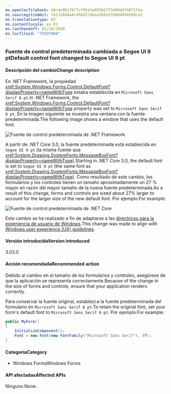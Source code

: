 ```yaml
---
ms.openlocfilehash: b0c4e9617677cf95e3a059b57f3d50ddfb072f4a
ms.sourcegitcommit: 7e2128d4a4c45b4274bea3b8e5760d4694569ca1
ms.translationtype: HT
ms.contentlocale: es-ES
ms.lasthandoff: 01/14/2020
ms.locfileid: "75937004"
---
```

### <a name="default-control-font-changed-to-segoe-ui-9-pt"></a><span data-ttu-id="01821-101">Fuente de control predeterminada cambiada a Segoe UI 9 pt</span><span class="sxs-lookup"><span data-stu-id="01821-101">Default control font changed to Segoe UI 9 pt</span></span>

#### <a name="change-description"></a><span data-ttu-id="01821-102">Descripción del cambio</span><span class="sxs-lookup"><span data-stu-id="01821-102">Change description</span></span>

<span data-ttu-id="01821-103">En .NET Framework, la propiedad <xref:System.Windows.Forms.Control.DefaultFont?displayProperty=nameWithType> estaba establecida en `Microsoft Sans Serif 8 pt`.</span><span class="sxs-lookup"><span data-stu-id="01821-103">In .NET Framework, the <xref:System.Windows.Forms.Control.DefaultFont?displayProperty=nameWithType> property was set to `Microsoft Sans Serif 8 pt`.</span></span> <span data-ttu-id="01821-104">En la imagen siguiente se muestra una ventana con la fuente predeterminada.</span><span class="sxs-lookup"><span data-stu-id="01821-104">The following image shows a window that uses the default font.</span></span>

![Fuente de control predeterminada de .NET Framework](~/docs/images/core-changes/windowsforms/control-defaultfont-changed/defaultfont-framework.png)

<span data-ttu-id="01821-106">A partir de .NET Core 3.0, la fuente predeterminada está establecida en `Segoe UI 9 pt` (la misma fuente que <xref:System.Drawing.SystemFonts.MessageBoxFont?displayProperty=nameWithType>).</span><span class="sxs-lookup"><span data-stu-id="01821-106">Starting in .NET Core 3.0, the default font is set to `Segoe UI 9 pt` (the same font as <xref:System.Drawing.SystemFonts.MessageBoxFont?displayProperty=nameWithType>).</span></span> <span data-ttu-id="01821-107">Como resultado de este cambio, los formularios y los controles tienen un tamaño aproximadamente un 27 % mayor en razón del mayor tamaño de la nueva fuente predeterminada.</span><span class="sxs-lookup"><span data-stu-id="01821-107">As a result of this change, forms and controls are sized about 27% larger to account for the larger size of the new default font.</span></span> <span data-ttu-id="01821-108">Por ejemplo:</span><span class="sxs-lookup"><span data-stu-id="01821-108">For example:</span></span>

![Fuente de control predeterminada de .NET Core](~/docs/images/core-changes/windowsforms/control-defaultfont-changed/defaultfont-core.png)

<span data-ttu-id="01821-110">Este cambio se ha realizado a fin de adaptarse a las [directrices para la experiencia de usuario de Windows](/windows/win32/uxguide/vis-fonts#fonts-and-colors).</span><span class="sxs-lookup"><span data-stu-id="01821-110">This change was made to align with [Windows user experience (UX) guidelines](/windows/win32/uxguide/vis-fonts#fonts-and-colors).</span></span>

#### <a name="version-introduced"></a><span data-ttu-id="01821-111">Versión introducida</span><span class="sxs-lookup"><span data-stu-id="01821-111">Version introduced</span></span>

<span data-ttu-id="01821-112">3.0</span><span class="sxs-lookup"><span data-stu-id="01821-112">3.0</span></span>

#### <a name="recommended-action"></a><span data-ttu-id="01821-113">Acción recomendada</span><span class="sxs-lookup"><span data-stu-id="01821-113">Recommended action</span></span>

<span data-ttu-id="01821-114">Debido al cambio en el tamaño de los formularios y controles, asegúrese de que la aplicación se representa correctamente.</span><span class="sxs-lookup"><span data-stu-id="01821-114">Because of the change in the size of forms and controls, ensure that your application renders correctly.</span></span>

<span data-ttu-id="01821-115">Para conservar la fuente original, establezca la fuente predeterminada del formulario en `Microsoft Sans Serif 8 pt`.</span><span class="sxs-lookup"><span data-stu-id="01821-115">To retain the original font, set your form's default font to `Microsoft Sans Serif 8 pt`.</span></span> <span data-ttu-id="01821-116">Por ejemplo:</span><span class="sxs-lookup"><span data-stu-id="01821-116">For example:</span></span>

```csharp
public MyForm()
{
    InitializeComponent();
    Font = new Font(new FontFamily("Microsoft Sans Serif"), 8f);
}
```

#### <a name="category"></a><span data-ttu-id="01821-117">Categoría</span><span class="sxs-lookup"><span data-stu-id="01821-117">Category</span></span>

- <span data-ttu-id="01821-118">Windows Forms</span><span class="sxs-lookup"><span data-stu-id="01821-118">Windows Forms</span></span>

#### <a name="affected-apis"></a><span data-ttu-id="01821-119">API afectadas</span><span class="sxs-lookup"><span data-stu-id="01821-119">Affected APIs</span></span>

<span data-ttu-id="01821-120">Ninguno.</span><span class="sxs-lookup"><span data-stu-id="01821-120">None.</span></span>

<!--

### Affected APIs

- Not detectable via API analysis

-->
